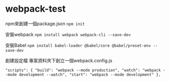 # webpack-test

npm來創建一個package.json
`npm init`

安裝webpack
`npm install webpack webpack-cli --save-dev`

安裝Babel
`npm install babel-loader @babel/core @babel/preset-env --save-dev`


創建設定檔
專案資料夾下創立一個webpack.config.js

`"scripts": {
    "build": "webpack --mode production",
    "watch": "webpack --mode development --watch",
    "start": "webpack --mode development"
  },`
